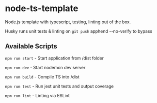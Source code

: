 # node-ts-template
Node.js template with typescript, testing, linting out of the box. 

Husky runs unit tests & linting on ```git push``` apphend --no-verify to bypass

## Available Scripts

```npm run start``` - Start application from /dist folder

```npm run dev``` - Start nodemon dev server

```npm run build``` - Compile TS into /dist

```npm run test``` - Run jest unit tests and output coverage

```npm run lint``` - Linting via ESLint
